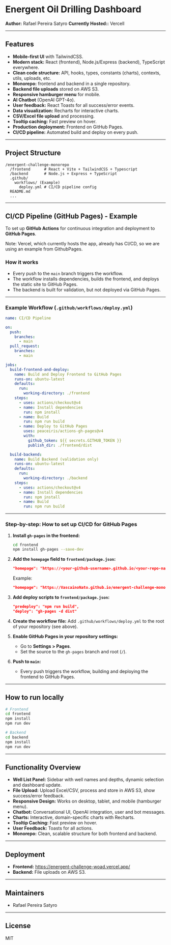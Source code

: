 # Energent Oil Drilling Dashboard

**Author:** Rafael Pereira Satyro
**Currently Hosted::** Vercell

---

## Features

- **Mobile-first UI** with TailwindCSS.
- **Modern stack:** React (frontend), Node.js/Express (backend), TypeScript everywhere.
- **Clean code structure:** API, hooks, types, constants (charts), contexts, utils, uploads, etc.
- **Monorepo:** frontend and backend in a single repository.
- **Backend file uploads** stored on AWS S3.
- **Responsive hamburger menu** for mobile.
- **AI Chatbot** (OpenAI GPT-4o).
- **User feedback:** React Toasts for all success/error events.
- **Data visualization:** Recharts for interactive charts.
- **CSV/Excel file upload** and processing.
- **Tooltip caching:** Fast preview on hover.
- **Production deployment:** Frontend on GitHub Pages.
- **CI/CD pipeline:** Automated build and deploy on every push.

---

## Project Structure

```
/energent-challenge-monorepo
  /frontend      # React + Vite + TailwindCSS + Typescript
  /backend       # Node.js + Express + TypeScript
  .github/
    workflows/ (Example)
      deploy.yml # CI/CD pipeline config
  README.md
  ...
```

---

## CI/CD Pipeline (GitHub Pages) - Example

To set up **GitHub Actions** for continuous integration and deployment to **GitHub Pages**.

Note: Vercel, which currently hosts the app, already has CI/CD, so we are using an example from GithubPages.

### How it works

- Every push to the `main` branch triggers the workflow.
- The workflow installs dependencies, builds the frontend, and deploys the static site to GitHub Pages.
- The backend is built for validation, but not deployed via GitHub Pages.

---

### Example Workflow (`.github/workflows/deploy.yml`)

```yaml
name: CI/CD Pipeline

on:
  push:
    branches:
      - main
  pull_request:
    branches:
      - main

jobs:
  build-frontend-and-deploy:
    name: Build and Deploy Frontend to GitHub Pages
    runs-on: ubuntu-latest
    defaults:
      run:
        working-directory: ./frontend
    steps:
      - uses: actions/checkout@v4
      - name: Install dependencies
        run: npm install
      - name: Build
        run: npm run build
      - name: Deploy to GitHub Pages
        uses: peaceiris/actions-gh-pages@v4
        with:
          github_token: ${{ secrets.GITHUB_TOKEN }}
          publish_dir: ./frontend/dist

  build-backend:
    name: Build Backend (validation only)
    runs-on: ubuntu-latest
    defaults:
      run:
        working-directory: ./backend
    steps:
      - uses: actions/checkout@v4
      - name: Install dependencies
        run: npm install
      - name: Build
        run: npm run build
```

---

### Step-by-step: How to set up CI/CD for GitHub Pages

1. **Install `gh-pages` in the frontend:**

   ```bash
   cd frontend
   npm install gh-pages --save-dev
   ```

2. **Add the `homepage` field to `frontend/package.json`:**

   ```json
   "homepage": "https://<your-github-username>.github.io/<your-repo-name>"
   ```

   Example:

   ```json
   "homepage": "https://VascainoNato.github.io/energent-challenge-monorepo"
   ```

3. **Add deploy scripts to `frontend/package.json`:**

   ```json
   "predeploy": "npm run build",
   "deploy": "gh-pages -d dist"
   ```

4. **Create the workflow file:**
   Add `.github/workflows/deploy.yml` to the root of your repository (see above).

5. **Enable GitHub Pages in your repository settings:**

   - Go to **Settings > Pages**.
   - Set the source to the `gh-pages` branch and root (`/`).

6. **Push to `main`:**
   - Every push triggers the workflow, building and deploying the frontend to GitHub Pages.

---

## How to run locally

```bash
# Frontend
cd frontend
npm install
npm run dev

# Backend
cd backend
npm install
npm run dev
```

---

## Functionality Overview

- **Well List Panel:** Sidebar with well names and depths, dynamic selection and dashboard update.
- **File Upload:** Upload Excel/CSV, process and store in AWS S3, show success/error feedback.
- **Responsive Design:** Works on desktop, tablet, and mobile (hamburger menu).
- **Chatbot:** Conversational UI, OpenAI integration, user and bot messages.
- **Charts:** Interactive, domain-specific charts with Recharts.
- **Tooltip Caching:** Fast preview on hover.
- **User Feedback:** Toasts for all actions.
- **Monorepo:** Clean, scalable structure for both frontend and backend.

---

## Deployment

- **Frontend:** https://energent-challenge-woad.vercel.app/
- **Backend:** File uploads on AWS S3.

---

## Maintainers

- Rafael Pereira Satyro

---

## License

MIT
